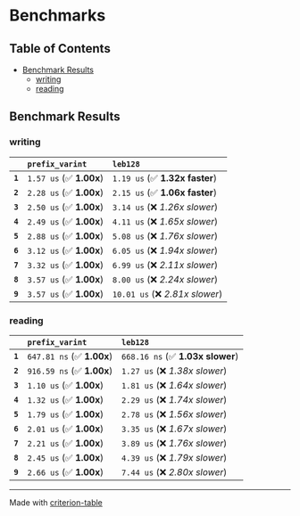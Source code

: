 # Benchmarks

## Table of Contents

- [Benchmark Results](#benchmark-results)
    - [writing](#writing)
    - [reading](#reading)

## Benchmark Results

### writing

|         | `prefix_varint`          | `leb128`                         |
|:--------|:-------------------------|:-------------------------------- |
| **`1`** | `1.57 us` (✅ **1.00x**)  | `1.19 us` (✅ **1.32x faster**)   |
| **`2`** | `2.28 us` (✅ **1.00x**)  | `2.15 us` (✅ **1.06x faster**)   |
| **`3`** | `2.50 us` (✅ **1.00x**)  | `3.14 us` (❌ *1.26x slower*)     |
| **`4`** | `2.49 us` (✅ **1.00x**)  | `4.11 us` (❌ *1.65x slower*)     |
| **`5`** | `2.88 us` (✅ **1.00x**)  | `5.08 us` (❌ *1.76x slower*)     |
| **`6`** | `3.12 us` (✅ **1.00x**)  | `6.05 us` (❌ *1.94x slower*)     |
| **`7`** | `3.32 us` (✅ **1.00x**)  | `6.99 us` (❌ *2.11x slower*)     |
| **`8`** | `3.57 us` (✅ **1.00x**)  | `8.00 us` (❌ *2.24x slower*)     |
| **`9`** | `3.57 us` (✅ **1.00x**)  | `10.01 us` (❌ *2.81x slower*)    |

### reading

|         | `prefix_varint`           | `leb128`                          |
|:--------|:--------------------------|:--------------------------------- |
| **`1`** | `647.81 ns` (✅ **1.00x**) | `668.16 ns` (✅ **1.03x slower**)  |
| **`2`** | `916.59 ns` (✅ **1.00x**) | `1.27 us` (❌ *1.38x slower*)      |
| **`3`** | `1.10 us` (✅ **1.00x**)   | `1.81 us` (❌ *1.64x slower*)      |
| **`4`** | `1.32 us` (✅ **1.00x**)   | `2.29 us` (❌ *1.74x slower*)      |
| **`5`** | `1.79 us` (✅ **1.00x**)   | `2.78 us` (❌ *1.56x slower*)      |
| **`6`** | `2.01 us` (✅ **1.00x**)   | `3.35 us` (❌ *1.67x slower*)      |
| **`7`** | `2.21 us` (✅ **1.00x**)   | `3.89 us` (❌ *1.76x slower*)      |
| **`8`** | `2.45 us` (✅ **1.00x**)   | `4.39 us` (❌ *1.79x slower*)      |
| **`9`** | `2.66 us` (✅ **1.00x**)   | `7.44 us` (❌ *2.80x slower*)      |

---
Made with [criterion-table](https://github.com/nu11ptr/criterion-table)

